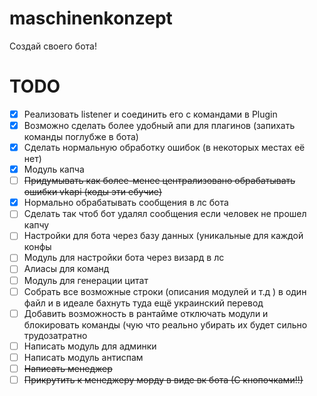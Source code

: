 # maschinenkonzept
Создай своего бота!

# TODO
- [x] Реализовать listener и соединить его с командами в Plugin
- [x] Возможно сделать более удобный апи для плагинов (запихать команды поглубже в бота)
- [x] Сделать нормальную обработку ошибок (в некоторых местах её нет)
- [x] Модуль капча
- [ ] ~~Придумывать как более-менее централизовано обрабатывать ошибки vkapi (коды эти ебучие)~~
- [x] Нормально обрабатывать сообщения в лс бота
- [ ] Сделать так чтоб бот удалял сообщения если человек не прошел капчу
- [ ] Настройки для бота через базу данных (уникальные для каждой конфы
- [ ] Модуль для настройки бота через визард в лс
- [ ] Алиасы для команд
- [ ] Модуль для генерации цитат
- [ ] Собрать все возможные строки (описания модулей и т.д ) в один файл и в идеале бахнуть туда ещё украинский перевод
- [ ] Добавить возможность в рантайме отключать модули и блокировать команды (чую что реально убирать их будет сильно трудозатратно
- [ ] Написать модуль для админки
- [ ] Написать модуль антиспам
- [ ] ~~Написать менеджер~~
- [ ] ~~Прикрутить к менеджеру морду в виде вк бота (С кнопочками!!)~~
